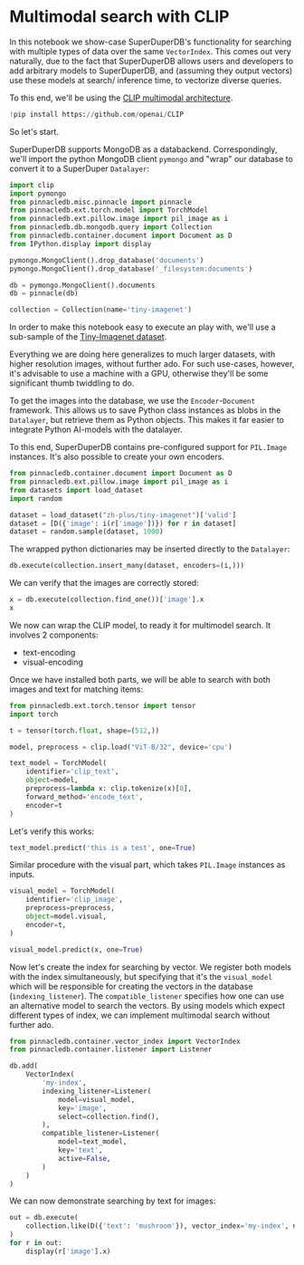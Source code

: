# Multimodal search with CLIP

In this notebook we show-case SuperDuperDB's functionality for searching with multiple types of data over
the same `VectorIndex`. This comes out very naturally, due to the fact that SuperDuperDB allows
users and developers to add arbitrary models to SuperDuperDB, and (assuming they output vectors) use
these models at search/ inference time, to vectorize diverse queries.

To this end, we'll be using the [CLIP multimodal architecture](https://openai.com/research/clip).


```python
!pip install https://github.com/openai/CLIP
```

So let's start. 

SuperDuperDB supports MongoDB as a databackend. Correspondingly, we'll import the python MongoDB client `pymongo`
and "wrap" our database to convert it to a SuperDuper `Datalayer`:


```python
import clip
import pymongo
from pinnacledb.misc.pinnacle import pinnacle
from pinnacledb.ext.torch.model import TorchModel
from pinnacledb.ext.pillow.image import pil_image as i
from pinnacledb.db.mongodb.query import Collection
from pinnacledb.container.document import Document as D
from IPython.display import display

pymongo.MongoClient().drop_database('documents')
pymongo.MongoClient().drop_database('_filesystem:documents')

db = pymongo.MongoClient().documents
db = pinnacle(db)

collection = Collection(name='tiny-imagenet')
```

In order to make this notebook easy to execute an play with, we'll use a sub-sample of the [Tiny-Imagenet
dataset](https://paperswithcode.com/dataset/tiny-imagenet). 

Everything we are doing here generalizes to much larger datasets, with higher resolution images, without
further ado. For such use-cases, however, it's advisable to use a machine with a GPU, otherwise they'll 
be some significant thumb twiddling to do.

To get the images into the database, we use the `Encoder`-`Document` framework. This allows
us to save Python class instances as blobs in the `Datalayer`, but retrieve them as Python objects.
This makes it far easier to integrate Python AI-models with the datalayer.

To this end, SuperDuperDB contains pre-configured support for `PIL.Image` instances. It's also 
possible to create your own encoders.


```python
from pinnacledb.container.document import Document as D
from pinnacledb.ext.pillow.image import pil_image as i
from datasets import load_dataset
import random

dataset = load_dataset("zh-plus/tiny-imagenet")['valid']
dataset = [D({'image': i(r['image'])}) for r in dataset]
dataset = random.sample(dataset, 1000)
```

The wrapped python dictionaries may be inserted directly to the `Datalayer`:


```python
db.execute(collection.insert_many(dataset, encoders=(i,)))
```

We can verify that the images are correctly stored:


```python
x = db.execute(collection.find_one())['image'].x
x
```

We now can wrap the CLIP model, to ready it for multimodel search. It involves 2 components:

- text-encoding
- visual-encoding

Once we have installed both parts, we will be able to search with both images and text for 
matching items:


```python
from pinnacledb.ext.torch.tensor import tensor
import torch

t = tensor(torch.float, shape=(512,))

model, preprocess = clip.load("ViT-B/32", device='cpu')

text_model = TorchModel(
    identifier='clip_text',
    object=model,
    preprocess=lambda x: clip.tokenize(x)[0],
    forward_method='encode_text',
    encoder=t
)
```

Let's verify this works:


```python
text_model.predict('this is a test', one=True)
```

Similar procedure with the visual part, which takes `PIL.Image` instances as inputs.


```python
visual_model = TorchModel(
    identifier='clip_image',
    preprocess=preprocess,
    object=model.visual,
    encoder=t,
)
```


```python
visual_model.predict(x, one=True)
```

Now let's create the index for searching by vector. We register both models with the index simultaneously,
but specifying that it's the `visual_model` which will be responsible for creating the vectors in the database
(`indexing_listener`). The `compatible_listener` specifies how one can use an alternative model to search 
the vectors. By using models which expect different types of index, we can implement multimodal search
without further ado.


```python
from pinnacledb.container.vector_index import VectorIndex
from pinnacledb.container.listener import Listener

db.add(
    VectorIndex(
        'my-index',
        indexing_listener=Listener(
            model=visual_model,
            key='image',
            select=collection.find(),
        ),
        compatible_listener=Listener(
            model=text_model,
            key='text',
            active=False,
        )
    )
)
```

We can now demonstrate searching by text for images:


```python
out = db.execute(
    collection.like(D({'text': 'mushroom'}), vector_index='my-index', n=3).find({})
)
for r in out:
    display(r['image'].x)
```

